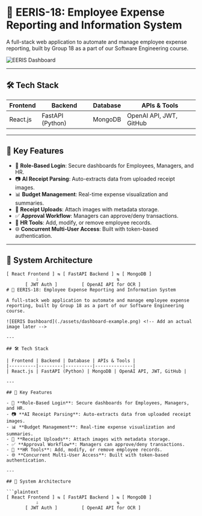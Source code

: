 # 💼 EERIS-18: Employee Expense Reporting and Information System

A full-stack web application to automate and manage employee expense reporting, built by Group 18 as a part of our Software Engineering course.

![EERIS Dashboard](./assets/dashboard-example.png) <!-- Add an actual image later -->

---

## 🛠️ Tech Stack

| Frontend | Backend | Database | APIs & Tools |
|----------|---------|----------|--------------|
| React.js | FastAPI (Python) | MongoDB | OpenAI API, JWT, GitHub |

---

## 🚀 Key Features

- 🔐 **Role-Based Login**: Secure dashboards for Employees, Managers, and HR.
- 📷 **AI Receipt Parsing**: Auto-extracts data from uploaded receipt images.
- 📊 **Budget Management**: Real-time expense visualization and summaries.
- 🧾 **Receipt Uploads**: Attach images with metadata storage.
- ✅ **Approval Workflow**: Managers can approve/deny transactions.
- 👥 **HR Tools**: Add, modify, or remove employee records.
- 🌐 **Concurrent Multi-User Access**: Built with token-based authentication.

---

## 🧱 System Architecture

```plaintext
[ React Frontend ] ⇆ [ FastAPI Backend ] ⇆ [ MongoDB ]
           ⇩                             ⇅
       [ JWT Auth ]         [ OpenAI API for OCR ]
# 💼 EERIS-18: Employee Expense Reporting and Information System

A full-stack web application to automate and manage employee expense reporting, built by Group 18 as a part of our Software Engineering course.

![EERIS Dashboard](./assets/dashboard-example.png) <!-- Add an actual image later -->

---

## 🛠️ Tech Stack

| Frontend | Backend | Database | APIs & Tools |
|----------|---------|----------|--------------|
| React.js | FastAPI (Python) | MongoDB | OpenAI API, JWT, GitHub |

---

## 🚀 Key Features

- 🔐 **Role-Based Login**: Secure dashboards for Employees, Managers, and HR.
- 📷 **AI Receipt Parsing**: Auto-extracts data from uploaded receipt images.
- 📊 **Budget Management**: Real-time expense visualization and summaries.
- 🧾 **Receipt Uploads**: Attach images with metadata storage.
- ✅ **Approval Workflow**: Managers can approve/deny transactions.
- 👥 **HR Tools**: Add, modify, or remove employee records.
- 🌐 **Concurrent Multi-User Access**: Built with token-based authentication.

---

## 🧱 System Architecture

```plaintext
[ React Frontend ] ⇆ [ FastAPI Backend ] ⇆ [ MongoDB ]
           ⇩                             ⇅
       [ JWT Auth ]         [ OpenAI API for OCR ]

